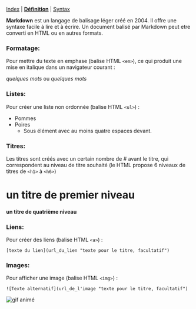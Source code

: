 [Index](https://github.com/JustineCrenier/exercice-markdown) | [**Définition**](#) | [Syntax](https://github.com/JustineCrenier/exercice-markdown/blob/master/syntax.md)

**Markdown** est un langage de balisage léger créé en 2004. Il offre une syntaxe facile à lire et à écrire. 
Un document balisé par Markdown peut etre converti en HTML ou en autres formats. 

### Formatage:

Pour mettre du texte en emphase (balise HTML ```<em>```), ce qui produit une mise en italique dans un navigateur courant :

*quelques mots* ou  _quelques mots_

### Listes:

Pour créer une liste non ordonnée (balise HTML ```<ul>```) :

* Pommes
* Poires
    * Sous élément avec au moins quatre espaces devant.

### Titres:

Les titres sont créés avec un certain nombre de # avant le titre, qui correspondent au niveau de titre souhaité (le HTML propose 6 niveaux de titres de ```<h1>``` à ```<h6>```)

# un titre de premier niveau
#### un titre de quatrième niveau


### Liens:

Pour créer des liens (balise HTML ```<a>```) :

```
[texte du lien](url_du_lien "texte pour le titre, facultatif")
```

### Images:

Pour afficher une image (balise HTML ```<img>```) :

```
![Texte alternatif](url_de_l'image "texte pour le titre, facultatif")
```

![gif animé](http://bullies.b.u.pic.centerblog.net/3d18dfe9.gif)



    






